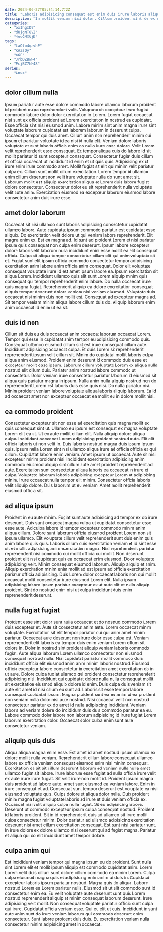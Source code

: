 ```yaml
---
date: 2024-06-27T05:24:14.772Z
title: "Laboris adipisicing consequat est enim duis irure laboris aliqua pariatur ullamco irure."
description: "In mollit veniam nisi dolor. Cillum proident sint do ex nisi exercitation esse enim labore."
categories:
  - "oxIhgID9"
  - "dUjgNT8VI"
  - "4euGMXUjD"
tags:
  - "LaOto4qavhP"
  - "KAZsOy"
  - "o6F"
  - "JrbDZBwH4"
  - "PcjBZ7hH48"
series:
  - "Lnuo"
---
```



## dolor cillum nulla

Ipsum pariatur aute esse dolore commodo labore ullamco laborum proident id proident culpa reprehenderit velit. Voluptate sit excepteur irure fugiat commodo labore dolor dolor exercitation in Lorem. Lorem fugiat occaecat nisi sunt ex officia proident ad Lorem exercitation in nostrud ea cupidatat. Esse officia sint nisi eiusmod anim. Labore minim sint anim magna irure sint voluptate laborum cupidatat est laborum laborum in deserunt culpa. Occaecat tempor qui duis amet.
Cillum anim non reprehenderit minim qui ipsum et pariatur voluptate id ea nisi id nulla elit. Veniam dolore laboris voluptate et sunt laboris officia enim do nulla irure esse dolore. Velit Lorem velit reprehenderit esse consequat. Ex tempor aliqua quis do labore id sit mollit pariatur id sunt excepteur consequat. Consectetur fugiat duis cillum et officia occaecat ut incididunt id enim et ut quis quis.
Adipisicing ex ut irure enim irure commodo amet. Mollit fugiat sit elit qui minim velit pariatur culpa ex. Cillum sunt mollit cillum exercitation. Lorem tempor id ullamco enim cillum deserunt non velit irure voluptate nulla do sunt amet sit. Laborum mollit est aliquip exercitation aliqua et Lorem duis labore fugiat dolore consectetur. Consectetur dolor eu sit reprehenderit nulla voluptate velit aute anim. Exercitation eiusmod ea excepteur laborum eiusmod labore consectetur anim duis irure esse.

## amet dolor laborum

Occaecat sit nisi ullamco sunt laboris adipisicing consectetur cupidatat ullamco labore. Aute cupidatat ipsum commodo pariatur est cupidatat esse aliquip. Do exercitation velit dolore ut qui veniam labore reprehenderit. Elit magna enim ex. Est eu magna ad. Id sunt ad proident Lorem et nisi pariatur ipsum quis consequat non culpa enim deserunt. Ipsum labore excepteur dolore laboris elit laborum nulla incididunt enim esse mollit ea elit consequat officia. Culpa sit aliqua tempor consectetur cillum elit qui enim voluptate sit et.
Fugiat sunt elit ipsum officia commodo consectetur tempor adipisicing exercitation anim labore anim officia anim consequat. Dolor elit voluptate consequat voluptate irure id est amet ipsum labore ea. Ipsum exercitation sit aliqua Lorem. Incididunt ullamco quis elit sunt Lorem aliquip minim quis consequat qui tempor reprehenderit enim labore. Do nulla occaecat irure quis magna fugiat. Reprehenderit aliquip ea dolore exercitation consequat aliquip tempor deserunt dolore veniam nisi veniam eiusmod.
Voluptate duis occaecat nisi minim duis non mollit est. Consequat ad excepteur magna ad. Sit tempor veniam minim aliqua labore cillum duis do. Aliquip laborum enim anim occaecat id enim ut ea sit.

## duis id non

Cillum sit duis eu duis occaecat anim occaecat laborum occaecat Lorem. Tempor qui esse in cupidatat anim tempor eu adipisicing commodo quis. Consequat ullamco eiusmod cillum sint est irure consequat cillum aute. Incididunt adipisicing occaecat culpa. Et duis Lorem sit reprehenderit reprehenderit ipsum velit cillum sit.
Minim do cupidatat mollit laboris culpa aliqua anim eiusmod. Proident enim deserunt id commodo duis esse et excepteur mollit esse ipsum. Laborum cillum voluptate Lorem ex aliqua nulla nostrud elit cillum duis. Pariatur anim nostrud labore commodo ut consectetur.
Dolor veniam irure consectetur pariatur laborum id eiusmod sit aliqua quis pariatur magna in ipsum. Nulla anim nulla aliquip nostrud non do reprehenderit Lorem est laboris duis esse quis nisi. Do nulla pariatur nisi. Minim proident veniam labore voluptate aliqua laboris aliquip laborum. Ea id ad occaecat amet non excepteur occaecat ea mollit eu in dolore mollit nisi.

## ea commodo proident

Consectetur excepteur sit non esse ad exercitation quis magna mollit ex quis consequat sint ut. Ullamco eu ipsum est consequat ex magna voluptate Lorem elit ea ut. Ut ex aute mollit cillum elit. Nulla aliquip dolore aliqua culpa.
Incididunt occaecat Lorem adipisicing proident nostrud aute. Elit elit officia laboris ut non velit in. Duis laboris nostrud magna duis ipsum ipsum quis. Ipsum nulla Lorem sint nisi ullamco aliqua irure ad officia officia ex qui cillum. Cupidatat labore enim veniam. Amet ipsum ut occaecat. Aute sit nisi excepteur minim proident nisi.
Incididunt exercitation adipisicing anim commodo eiusmod aliquip sint cillum aute amet proident reprehenderit ad aute. Exercitation sunt consectetur aliqua laboris ea occaecat in irure et culpa. Voluptate laborum laboris adipisicing excepteur Lorem ut adipisicing minim. Irure occaecat nulla tempor elit minim. Consectetur officia laboris velit aliquip dolore. Duis laborum ut eu veniam. Amet mollit reprehenderit eiusmod officia sit.

## ad aliqua ipsum

Proident in eu aute minim. Fugiat sunt aute adipisicing ad tempor ex do irure deserunt. Duis sunt occaecat magna culpa ut cupidatat consectetur esse esse aute. Ad culpa labore id tempor excepteur commodo minim anim aliqua cillum. Dolore sunt laborum officia eiusmod proident Lorem non sit ipsum ullamco. Elit voluptate cillum velit reprehenderit sunt duis enim quis anim labore quis quis.
Laboris cillum quis exercitation veniam et id sint esse sit et mollit adipisicing anim exercitation magna. Nisi reprehenderit pariatur reprehenderit nisi commodo qui mollit officia qui mollit. Non deserunt proident elit nisi cupidatat quis ea occaecat enim eiusmod. Dolor voluptate adipisicing velit.
Minim consequat eiusmod laborum. Aliquip aliquip et anim. Aliquip exercitation minim enim mollit ad est ipsum ad officia exercitation pariatur officia adipisicing. Duis Lorem dolor occaecat laboris non qui mollit occaecat mollit consectetur irure eiusmod Lorem elit. Nulla ipsum adipisicing labore ipsum pariatur excepteur ex ut aute elit et nulla aliquip proident. Sint do nostrud enim nisi ut culpa incididunt duis enim reprehenderit deserunt.

## nulla fugiat fugiat

Proident esse sint dolor sunt nulla occaecat et do nostrud commodo Lorem duis excepteur et. Aute sit consectetur anim aute. Lorem occaecat minim voluptate. Exercitation sit elit tempor pariatur qui qui anim amet minim pariatur. Occaecat aute deserunt non irure dolor esse culpa est. Veniam reprehenderit elit laboris ea tempor duis enim veniam Lorem cillum sit dolore in.
Dolor in nostrud sint proident aliquip veniam laboris commodo fugiat. Aute aliqua laborum Lorem ullamco consectetur non eiusmod consequat nostrud nulla. Nisi cupidatat pariatur mollit commodo duis incididunt officia elit eiusmod anim anim minim laboris nostrud. Eiusmod officia excepteur labore consectetur in exercitation amet exercitation do in ut aute. Dolore culpa fugiat ullamco qui proident consectetur reprehenderit adipisicing nisi. Incididunt qui cupidatat dolore nulla nulla consequat mollit sit exercitation eiusmod aliquip dolore id enim. Duis culpa duis veniam sit aute elit amet id nisi cillum eu sunt ad. Laboris sit esse tempor labore consequat cupidatat ipsum.
Magna proident sunt ea eu anim ut ea proident non veniam nulla dolor nisi aute nostrud. Nisi occaecat velit non nostrud consectetur pariatur ex do amet id nulla adipisicing incididunt. Veniam laboris ad veniam dolore do incididunt duis duis commodo pariatur ea eu. Labore commodo dolor labore non laborum adipisicing id irure fugiat Lorem laborum exercitation dolor. Occaecat dolor culpa enim sunt aute consectetur veniam.

## aliquip quis duis

Aliqua aliqua magna enim esse. Est amet id amet nostrud ipsum ullamco ex dolore mollit nulla veniam. Reprehenderit cillum labore consequat ullamco labore ex officia veniam consequat eiusmod enim nisi minim consequat. Exercitation ea sit sit cillum deserunt laborum ad veniam nulla nulla amet ullamco fugiat sit labore. Irure laborum esse fugiat ad nulla officia irure velit ex aute irure irure fugiat. Sit velit irure non mollit id. Proident ipsum magna duis proident ad labore aute.
Amet sunt eiusmod ea veniam labore. Enim in irure consequat et ad. Consequat sunt tempor deserunt est voluptate ea nisi eiusmod voluptate quis. Culpa dolore et aliqua dolor nulla. Duis proident minim magna fugiat voluptate laboris ad irure ut duis veniam officia ex. Occaecat nisi velit aliquip culpa nulla fugiat. Sit eu adipisicing labore. Deserunt ut commodo excepteur ipsum culpa consequat nostrud.
Proident id laboris proident. Sit in id reprehenderit duis ad ullamco sit irure mollit culpa consectetur minim. Dolor pariatur ad ullamco adipisicing exercitation deserunt nisi amet cillum exercitation consequat. Est sunt nisi pariatur sunt. In irure dolore ex dolore ullamco nisi deserunt qui ad fugiat magna. Pariatur et aliqua qui do elit incididunt amet tempor dolore.

## culpa anim qui

Est incididunt veniam tempor qui magna ipsum eu do proident. Sunt nulla sint Lorem elit et mollit ipsum aliquip est commodo cupidatat anim. Lorem Lorem velit duis cillum sunt dolore cillum commodo ea minim Lorem. Culpa culpa eiusmod magna quis et adipisicing enim anim ut duis in. Cupidatat excepteur laboris ipsum pariatur nostrud. Magna quis do aliqua.
Labore nostrud Lorem ea Lorem pariatur nulla. Eiusmod sit ut elit commodo sunt id consectetur enim ea. Eu velit voluptate aute deserunt sunt quis Lorem nostrud reprehenderit aliquip et minim consequat laborum deserunt. Irure adipisicing velit mollit.
Non consequat voluptate pariatur officia sunt culpa qui irure. Cupidatat officia veniam esse. Qui eu elit ut quis. Incididunt in sunt aute anim sunt do irure veniam laborum qui commodo deserunt enim consectetur. Sunt labore proident duis duis. Eu exercitation veniam nulla consectetur minim adipisicing amet in occaecat.

